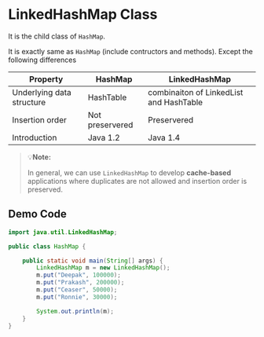 # LinkedHashMap Class

It is the child class of `HashMap`.

It is exactly same as `HashMap` (include contructors and methods). Except the following differences

| Property                  | HashMap         | LinkedHashMap                           |
| ------------------------- | --------------- | --------------------------------------- |
| Underlying data structure | HashTable       | combinaiton of LinkedList and HashTable |
| Insertion order           | Not preservered | Preservered                             |
| Introduction              | Java 1.2        | Java 1.4                                |

> :bulb:**Note:**
>
> In general, we can use `LinkedHashMap` to develop **cache-based** applications where duplicates are not allowed and insertion order is preserved.

## Demo Code

```java
import java.util.LinkedHashMap;

public class HashMap {

    public static void main(String[] args) {
        LinkedHashMap m = new LinkedHashMap();
        m.put("Deepak", 100000);
        m.put("Prakash", 200000);
        m.put("Ceaser", 50000);
        m.put("Ronnie", 30000);

        System.out.println(m);
    }
}
```
